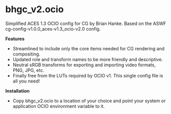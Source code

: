 # bhgc_v2.ocio

Simplified ACES 1.3 OCIO config for CG by Brian Hanke. Based on the ASWF cg-config-v1.0.0_aces-v1.3_ocio-v2.0 config.

**Features**

- Streamlined to include only the core items needed for CG rendering and compositing.
- Updated role and transform names to be more friendly and descriptive. 
- Neutral sRGB transforms for exporting and importing video formats, PNG, JPG, etc.
- Finally free from the LUTs required by OCIO v1. This single config file is all you need!

**Installation**

- Copy bhgc_v2.ocio to a location of your choice and point your system or application OCIO environment variable to it.
